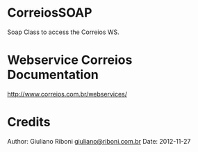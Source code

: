 CorreiosSOAP
============

Soap Class to access the Correios WS.


Webservice Correios Documentation
============
http://www.correios.com.br/webservices/

Credits
============
Author: Giuliano Riboni <giuliano@riboni.com.br>
Date: 2012-11-27